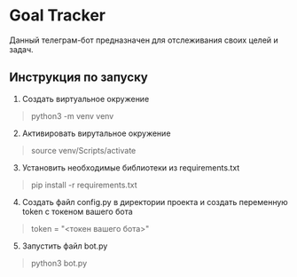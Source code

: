 
# Goal Tracker
Данный телеграм-бот предназначен для отслеживания своих целей и задач.

## Инструкция по запуску
1. Создать виртуальное окружение
> python3 -m venv venv
2. Активировать вирутальное окружение
> source venv/Scripts/activate
3. Установить необходимые библиотеки из requirements.txt
> pip install -r requirements.txt
4. Создать файл config.py в директории проекта и создать переменную token с токеном вашего бота
> token = "<токен вашего бота>"
5. Запустить файл bot.py
> python3 bot.py
